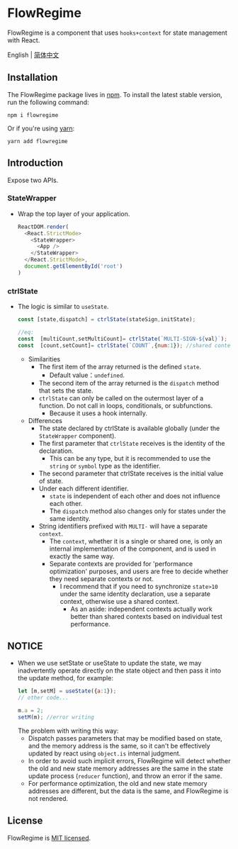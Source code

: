 # FlowRegime

FlowRegime is a component that uses `hooks+context` for state management with React.

English | [简体中文](./README-zh_CN.md) 
## Installation

The FlowRegime package lives in [npm](https://www.npmjs.com/get-npm). To install the latest stable version, run the following command:

```shell
npm i flowregime
```

Or if you're using [yarn](https://classic.yarnpkg.com/en/docs/install/):

```shell
yarn add flowregime
```

## Introduction
Expose two APIs.

### StateWrapper
* Wrap the top layer of your application.
  ```js
  ReactDOM.render(
    <React.StrictMode>
      <StateWrapper>
        <App />
      </StateWrapper>
    </React.StrictMode>,
    document.getElementById('root')
  )
  ```

### ctrlState
* The logic is similar to `useState`.
  ```js
  const [state,dispatch] = ctrlState(stateSign,initState);
  
  //eq:
  const  [multiCount,setMultiCount]= ctrlState(`MULTI-SIGN-${val}`); //independent context
  const  [count,setCount]= ctrlState(`COUNT`,{num:1}); //shared context
  ```
  * Similarities
    * The first item of the array returned is the defined `state`.
      * Default value：`undefined`.
    * The second item of the array returned is the `dispatch` method that sets the state.
    * `ctrlState` can only be called on the outermost layer of a function. Do not call in loops, conditionals, or subfunctions.
      * Because it uses a hook internally.
  * Differences
    * The state declared by ctrlState is available globally (under the `StateWrapper` component).
    * The first parameter that `ctrlState` receives is the identity of the declaration.
      * This can be any type, but it is recommended to use the `string` or `symbol` type as the identifier.
    * The second parameter that ctrlState receives is the initial value of state.
    * Under each different identifier.
      * `state` is independent of each other and does not influence each other.
      * The `dispatch` method also changes only for states under the same identity.
    * String identifiers prefixed with `MULTI-` will have a separate `context`.
      * The `context`, whether it is a single or shared one, is only an internal implementation of the component, and is used in exactly the same way.
      * Separate contexts are provided for 'performance optimization' purposes, and users are free to decide whether they need separate contexts or not.
        * I recommend that if you need to synchronize `state>10` under the same identity declaration, use a separate context, otherwise use a shared context.
          * As an aside: independent contexts actually work better than shared contexts based on individual test performance.

## NOTICE
* When we use setState or useState to update the state, we may inadvertently operate directly on the state object and then pass it into the update method, for example:
    ```js
    let [m,setM] = useState({a:1});
    // other code...

    m.a = 2;
    setM(m); //error writing

    ```
  The problem with writing this way:
  * Dispatch passes parameters that may be modified based on state, and the memory address is the same, so it can't be effectively updated by react using `object.is` internal judgment.
  * In order to avoid such implicit errors, FlowRegime will detect whether the old and new state memory addresses are the same in the state update process (`reducer`  function), and throw an error if the same.
  * For performance optimization, the old and new state memory addresses are different, but the data is the same, and FlowRegime is not rendered.

## License
FlowRegime is [MIT licensed](./LICENSE).